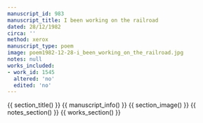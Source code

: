 ```yaml
---
manuscript_id: 983
manuscript_title: I been working on the railroad
dated: 28/12/1982
circa: ''
method: xerox
manuscript_type: poem
image: poem1982-12-28-i_been_working_on_the_railroad.jpg
notes: null
works_included:
- work_id: 1545
  altered: 'no'
  edited: 'no'
---
```


{{ section_title() }}
{{ manuscript_info() }}
{{ section_image() }}
{{ notes_section() }}
{{ works_section() }}
